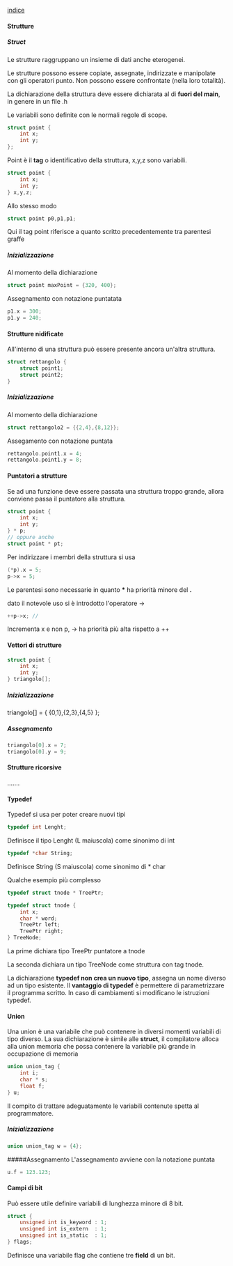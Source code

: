 [indice](readme.md)
#### Strutture
##### Struct
Le strutture raggruppano un insieme di dati anche eterogenei.

Le strutture possono essere copiate, assegnate, indirizzate e manipolate con 
gli operatori punto. Non possono essere confrontate (nella loro totalità). 

La dichiarazione della struttura deve essere dichiarata al di __fuori del main__,
in genere in un file .h

Le variabili sono definite con le normali regole di scope.
```C
struct point {
    int x;
    int y;
};
```
Point è il __tag__ o identificativo della struttura, x,y,z sono variabili.
```C
struct point {
    int x;
    int y;
} x,y,z;
```
Allo stesso modo
```C
struct point p0,p1,p1;
```
Qui il tag point riferisce a quanto scritto precedentemente tra parentesi graffe

##### Inizializzazione
Al momento della dichiarazione
```C
struct point maxPoint = {320, 400};
```
Assegnamento con notazione puntatata
```C
p1.x = 300;
p1.y = 240;
```
#### Strutture nidificate
All'interno di una struttura può essere presente ancora un'altra struttura.
```C
struct rettangolo {
    struct point1;
    struct point2;
}
```
##### Inizializzazione
Al momento della dichiarazione
```C
struct rettangolo2 = {{2,4},{8,12}};
```
Assegamento con notazione puntata
```C
rettangolo.point1.x = 4;
rettangolo.point1.y = 8;
```
#### Puntatori a strutture
Se ad una funzione deve essere passata una struttura troppo grande, allora conviene
passa il puntatore alla struttura.
```C
struct point {
    int x;
    int y;
} * p;
// oppure anche
struct point * pt;
```
Per indirizzare i membri della struttura si usa
```C
(*p).x = 5;
p->x = 5;
```
Le parentesi sono necessarie in quanto __*__ ha priorità minore del __.__

dato il notevole uso si è introdotto l'operatore ->

```C
++p->x; //
```
Incrementa x e non p, -> ha priorità più alta rispetto a ++

#### Vettori di strutture
```C
struct point {
    int x;
    int y;
} triangolo[];
```
##### Inizializzazione
triangolo[] = {
    {0,1},{2,3},{4,5}
};
##### Assegnamento
```C
triangolo[0].x = 7;
triangolo[0].y = 9;
```
#### Strutture ricorsive

.......

#### Typedef
Typedef si usa per poter creare nuovi tipi
```C
typedef int Lenght;
```
Definisce il tipo Lenght (L maiuscola) come sinonimo di int
```C
typedef *char String;
```
Definisce String (S maiuscola) come sinonimo di * char

Qualche esempio più complesso
```C
typedef struct tnode * TreePtr;

typedef struct tnode {
    int x;
    char * word;
    TreePtr left;
    TreePtr right;
} TreeNode;
```
La prime dichiara tipo TreePtr puntatore a tnode

La seconda dichiara un tipo TreeNode come struttura con tag tnode.

La dichiarazione __typedef non crea un nuovo tipo__, assegna un nome diverso
ad un tipo esistente. Il __vantaggio di typedef__ è permettere di parametrizzare
il programma scritto. In caso di cambiamenti si modificano le istruzioni typedef.
 
#### Union
Una union è una variabile che può contenere in diversi momenti variabili 
di tipo diverso. La sua dichiarazione è simile alle __struct__, il compilatore 
alloca alla union memoria che possa contenere la variabile più grande in 
occupazione di memoria
```C
union union_tag {
    int i;
    char * s;
    float f;
} u;
```
Il compito di trattare adeguatamente le variabili contenute spetta al programmatore.

##### Inizializzazione
```C
union union_tag w = {4};
```
#####Assegnamento
L'assegnamento avviene con la notazione puntata
```C
u.f = 123.123;
```
#### Campi di bit
Può essere utile definire variabili di lunghezza minore di 8 bit.
```C
struct {
    unsigned int is_keyword : 1;
    unsigned int is_extern  : 1;
    unsigned int is_static  : 1;
} flags;
```
Definisce una variabile flag che contiene tre __field__ di un bit.


